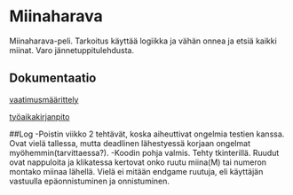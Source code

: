 # Miinaharava
Miinaharava-peli. Tarkoitus käyttää logiikka ja vähän onnea ja etsiä kaikki miinat. Varo jännetuppitulehdusta.  

## Dokumentaatio

[vaatimusmäärittely](https://github.com/ElomaaTapio/ot-harjoitustyo/blob/main/dokumentaatio/vaatimusmaarittely.md)

[työaikakirjanpito](https://github.com/ElomaaTapio/ot-harjoitustyo/blob/main/dokumentaatio/tuntikirjanpito.md)

##Log
-Poistin viikko 2 tehtävät, koska aiheuttivat ongelmia testien kanssa. Ovat vielä tallessa, mutta deadlinen lähestyessä korjaan ongelmat myöhemmin(tarvittaessa?).
-Koodin pohja valmis. Tehty tkinterillä. Ruudut ovat nappuloita ja klikatessa kertovat onko ruutu miina(M) tai numeron montako miinaa lähellä. Vielä ei mitään endgame ruutuja, eli käyttäjän vastuulla epäonnistuminen ja onnistuminen.
